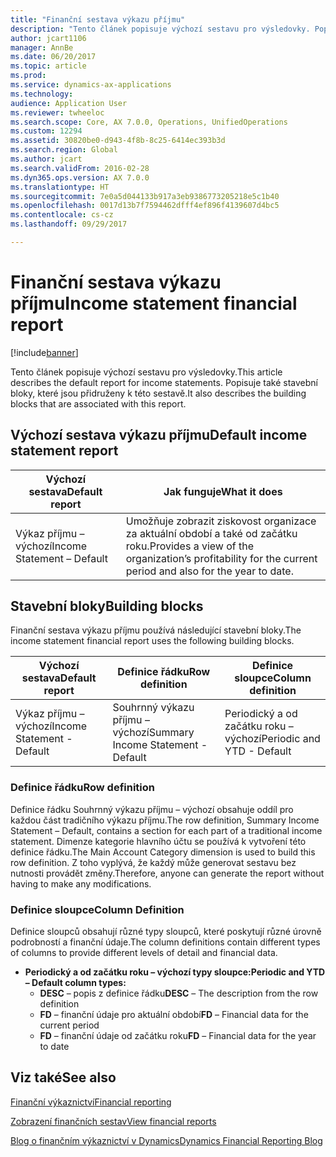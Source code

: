 ```yaml
---
title: "Finanční sestava výkazu příjmu"
description: "Tento článek popisuje výchozí sestavu pro výsledovky. Popisuje také stavební bloky, které jsou přidruženy k této sestavě."
author: jcart1106
manager: AnnBe
ms.date: 06/20/2017
ms.topic: article
ms.prod: 
ms.service: dynamics-ax-applications
ms.technology: 
audience: Application User
ms.reviewer: twheeloc
ms.search.scope: Core, AX 7.0.0, Operations, UnifiedOperations
ms.custom: 12294
ms.assetid: 30820be0-d943-4f8b-8c25-6414ec393b3d
ms.search.region: Global
ms.author: jcart
ms.search.validFrom: 2016-02-28
ms.dyn365.ops.version: AX 7.0.0
ms.translationtype: HT
ms.sourcegitcommit: 7e0a5d044133b917a3eb9386773205218e5c1b40
ms.openlocfilehash: 0017d13b7f7594462dfff4ef896f4139607d4bc5
ms.contentlocale: cs-cz
ms.lasthandoff: 09/29/2017

---
```


# <a name="income-statement-financial-report"></a><span data-ttu-id="9563d-104">Finanční sestava výkazu příjmu</span><span class="sxs-lookup"><span data-stu-id="9563d-104">Income statement financial report</span></span>

[!include[banner](../includes/banner.md)]


<span data-ttu-id="9563d-105">Tento článek popisuje výchozí sestavu pro výsledovky.</span><span class="sxs-lookup"><span data-stu-id="9563d-105">This article describes the default report for income statements.</span></span> <span data-ttu-id="9563d-106">Popisuje také stavební bloky, které jsou přidruženy k této sestavě.</span><span class="sxs-lookup"><span data-stu-id="9563d-106">It also describes the building blocks that are associated with this report.</span></span> 

<a name="default-income-statement-report"></a><span data-ttu-id="9563d-107">Výchozí sestava výkazu příjmu</span><span class="sxs-lookup"><span data-stu-id="9563d-107">Default income statement report</span></span>
-------------------------------

| <span data-ttu-id="9563d-108">Výchozí sestava</span><span class="sxs-lookup"><span data-stu-id="9563d-108">Default report</span></span>             | <span data-ttu-id="9563d-109">Jak funguje</span><span class="sxs-lookup"><span data-stu-id="9563d-109">What it does</span></span>                                                                                              |
|----------------------------|-----------------------------------------------------------------------------------------------------------|
| <span data-ttu-id="9563d-110">Výkaz příjmu – výchozí</span><span class="sxs-lookup"><span data-stu-id="9563d-110">Income Statement – Default</span></span> | <span data-ttu-id="9563d-111">Umožňuje zobrazit ziskovost organizace za aktuální období a také od začátku roku.</span><span class="sxs-lookup"><span data-stu-id="9563d-111">Provides a view of the organization’s profitability for the current period and also for the year to date.</span></span> |

## <a name="building-blocks"></a><span data-ttu-id="9563d-112">Stavební bloky</span><span class="sxs-lookup"><span data-stu-id="9563d-112">Building blocks</span></span>
<span data-ttu-id="9563d-113">Finanční sestava výkazu příjmu používá následující stavební bloky.</span><span class="sxs-lookup"><span data-stu-id="9563d-113">The income statement financial report uses the following building blocks.</span></span>

| <span data-ttu-id="9563d-114">Výchozí sestava</span><span class="sxs-lookup"><span data-stu-id="9563d-114">Default report</span></span>             | <span data-ttu-id="9563d-115">Definice řádku</span><span class="sxs-lookup"><span data-stu-id="9563d-115">Row definition</span></span>                     | <span data-ttu-id="9563d-116">Definice sloupce</span><span class="sxs-lookup"><span data-stu-id="9563d-116">Column definition</span></span>          |
|----------------------------|------------------------------------|----------------------------|
| <span data-ttu-id="9563d-117">Výkaz příjmu – výchozí</span><span class="sxs-lookup"><span data-stu-id="9563d-117">Income Statement - Default</span></span> | <span data-ttu-id="9563d-118">Souhrnný výkazu příjmu – výchozí</span><span class="sxs-lookup"><span data-stu-id="9563d-118">Summary Income Statement - Default</span></span> | <span data-ttu-id="9563d-119">Periodický a od začátku roku – výchozí</span><span class="sxs-lookup"><span data-stu-id="9563d-119">Periodic and YTD - Default</span></span> |

### <a name="row-definition"></a><span data-ttu-id="9563d-120">Definice řádku</span><span class="sxs-lookup"><span data-stu-id="9563d-120">Row definition</span></span>

<span data-ttu-id="9563d-121">Definice řádku Souhrnný výkazu příjmu – výchozí obsahuje oddíl pro každou část tradičního výkazu příjmu.</span><span class="sxs-lookup"><span data-stu-id="9563d-121">The row definition, Summary Income Statement – Default, contains a section for each part of a traditional income statement.</span></span> <span data-ttu-id="9563d-122">Dimenze kategorie hlavního účtu se používá k vytvoření této definice řádku.</span><span class="sxs-lookup"><span data-stu-id="9563d-122">The Main Account Category dimension is used to build this row definition.</span></span> <span data-ttu-id="9563d-123">Z toho vyplývá, že každý může generovat sestavu bez nutnosti provádět změny.</span><span class="sxs-lookup"><span data-stu-id="9563d-123">Therefore, anyone can generate the report without having to make any modifications.</span></span>

### <a name="column-definition"></a><span data-ttu-id="9563d-124">Definice sloupce</span><span class="sxs-lookup"><span data-stu-id="9563d-124">Column Definition</span></span>

<span data-ttu-id="9563d-125">Definice sloupců obsahují různé typy sloupců, které poskytují různé úrovně podrobností a finanční údaje.</span><span class="sxs-lookup"><span data-stu-id="9563d-125">The column definitions contain different types of columns to provide different levels of detail and financial data.</span></span>

-   <span data-ttu-id="9563d-126">**Periodický a od začátku roku – výchozí typy sloupce:**</span><span class="sxs-lookup"><span data-stu-id="9563d-126">**Periodic and YTD – Default column types:**</span></span>
    -   <span data-ttu-id="9563d-127">**DESC** – popis z definice řádku</span><span class="sxs-lookup"><span data-stu-id="9563d-127">**DESC** – The description from the row definition</span></span>
    -   <span data-ttu-id="9563d-128">**FD** – finanční údaje pro aktuální období</span><span class="sxs-lookup"><span data-stu-id="9563d-128">**FD** – Financial data for the current period</span></span>
    -   <span data-ttu-id="9563d-129">**FD** – finanční údaje od začátku roku</span><span class="sxs-lookup"><span data-stu-id="9563d-129">**FD** – Financial data for the year to date</span></span>

 

<a name="see-also"></a><span data-ttu-id="9563d-130">Viz také</span><span class="sxs-lookup"><span data-stu-id="9563d-130">See also</span></span>
--------

[<span data-ttu-id="9563d-131">Finanční výkaznictví</span><span class="sxs-lookup"><span data-stu-id="9563d-131">Financial reporting</span></span>](financial-reporting-getting-started.md)

[<span data-ttu-id="9563d-132">Zobrazení finančních sestav</span><span class="sxs-lookup"><span data-stu-id="9563d-132">View financial reports</span></span>](view-financial-reports.md)

[<span data-ttu-id="9563d-133">Blog o finančním výkaznictví v Dynamics</span><span class="sxs-lookup"><span data-stu-id="9563d-133">Dynamics Financial Reporting Blog</span></span>](http://blogs.msdn.com/b/dynamics_financial_reporting/)




